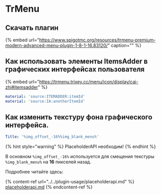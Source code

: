 # TrMenu

## Скачать плагин

{% embed url="https://www.spigotmc.org/resources/trmenu-premium-modern-advanced-menu-plugin-1-8-1-16.83120/" caption="" %}

## Как использовать элементы ItemsAdder в графических интерфейсах пользователя

{% embed url="https://trmenu.trixey.cc/menu/icon/display/cai-zhi#itemsadder" %}

```yaml
material: 'source:ITEMADDER:itemId'
material: 'source:IA:anotherItemId'
```

## Как изменить текстуру фона графического интерфейса.

```yaml
Title: '%img_offset_-16%%img_blank_menu%'
```

{% hint style="warning" %}
PlaceholderAPI необходим!
{% endhint %}

В основном `%img_offset_-16%` используется для смещения текстуры `%img_blank_menu%` на **16** пикселей назад.

Подробнее читайте здесь:

{% content-ref url="../../plugin-usage/placeholderapi.md" %}
[placeholderapi.md](../../plugin-usage/placeholderapi.md)
{% endcontent-ref %}
